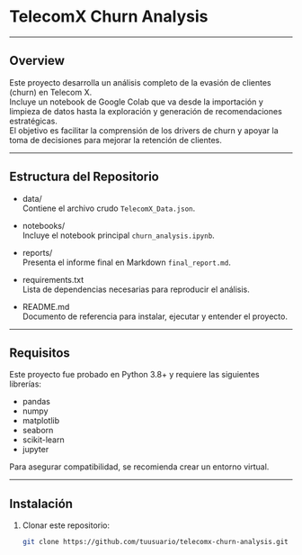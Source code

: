# TelecomX Churn Analysis

---

## Overview

Este proyecto desarrolla un análisis completo de la evasión de clientes (churn) en Telecom X.  
Incluye un notebook de Google Colab que va desde la importación y limpieza de datos hasta la exploración y generación de recomendaciones estratégicas.  
El objetivo es facilitar la comprensión de los drivers de churn y apoyar la toma de decisiones para mejorar la retención de clientes.

---

## Estructura del Repositorio

- data/  
  Contiene el archivo crudo `TelecomX_Data.json`.  

- notebooks/  
  Incluye el notebook principal `churn_analysis.ipynb`.  

- reports/  
  Presenta el informe final en Markdown `final_report.md`.  

- requirements.txt  
  Lista de dependencias necesarias para reproducir el análisis.  

- README.md  
  Documento de referencia para instalar, ejecutar y entender el proyecto.

---

## Requisitos

Este proyecto fue probado en Python 3.8+ y requiere las siguientes librerías:

- pandas  
- numpy  
- matplotlib  
- seaborn  
- scikit-learn  
- jupyter  

Para asegurar compatibilidad, se recomienda crear un entorno virtual.

---

## Instalación

1. Clonar este repositorio:  
   ```bash
   git clone https://github.com/tuusuario/telecomx-churn-analysis.git
